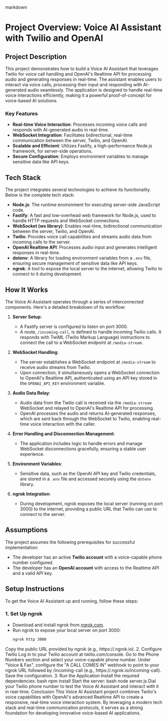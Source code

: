markdown
# Project Overview: Voice AI Assistant with Twilio and OpenAI

## Project Description

This project demonstrates how to build a Voice AI Assistant that leverages Twilio for voice call handling and OpenAI's Realtime API for processing audio and generating responses in real-time. The assistant enables users to interact via voice calls, processing their input and responding with AI-generated audio seamlessly. The application is designed to handle real-time voice interactions efficiently, making it a powerful proof-of-concept for voice-based AI solutions.

### Key Features

- **Real-time Voice Interaction**: Processes incoming voice calls and responds with AI-generated audio in real-time.
- **WebSocket Integration**: Facilitates bidirectional, real-time communication between the server, Twilio, and OpenAI.
- **Scalable and Efficient**: Utilizes Fastify, a high-performance Node.js framework, for server-side operations.
- **Secure Configuration**: Employs environment variables to manage sensitive data like API keys.

## Tech Stack

The project integrates several technologies to achieve its functionality. Below is the complete tech stack:

- **Node.js**: The runtime environment for executing server-side JavaScript code.
- **Fastify**: A fast and low-overhead web framework for Node.js, used to handle HTTP requests and WebSocket connections.
- **WebSocket (ws library)**: Enables real-time, bidirectional communication between the server, Twilio, and OpenAI.
- **Twilio**: Provides voice call capabilities and streams audio data from incoming calls to the server.
- **OpenAI Realtime API**: Processes audio input and generates intelligent responses in real-time.
- **dotenv**: A library for loading environment variables from a `.env` file, ensuring secure management of sensitive data like API keys.
- **ngrok**: A tool to expose the local server to the internet, allowing Twilio to connect to it during development.

## How It Works

The Voice AI Assistant operates through a series of interconnected components. Here's a detailed breakdown of its workflow:

1. **Server Setup**:
   - A Fastify server is configured to listen on port 3000.
   - A route, `/incoming-call`, is defined to handle incoming Twilio calls. It responds with TwiML (Twilio Markup Language) instructions to connect the call to a WebSocket endpoint at `/media-stream`.

2. **WebSocket Handling**:
   - The server establishes a WebSocket endpoint at `/media-stream` to receive audio streams from Twilio.
   - Upon connection, it simultaneously opens a WebSocket connection to OpenAI's Realtime API, authenticated using an API key stored in the `OPENAI_API_KEY` environment variable.

3. **Audio Data Relay**:
   - Audio data from the Twilio call is received via the `/media-stream` WebSocket and relayed to OpenAI's Realtime API for processing.
   - OpenAI processes the audio and returns AI-generated responses, which are sent back through the WebSocket to Twilio, enabling real-time voice interaction with the caller.

4. **Error Handling and Disconnection Management**:
   - The application includes logic to handle errors and manage WebSocket disconnections gracefully, ensuring a stable user experience.

5. **Environment Variables**:
   - Sensitive data, such as the OpenAI API key and Twilio credentials, are stored in a `.env` file and accessed securely using the `dotenv` library.

6. **ngrok Integration**:
   - During development, ngrok exposes the local server (running on port 3000) to the internet, providing a public URL that Twilio can use to connect to the server.

## Assumptions

The project assumes the following prerequisites for successful implementation:

- The developer has an active **Twilio account** with a voice-capable phone number configured.
- The developer has an **OpenAI account** with access to the Realtime API and a valid API key.

## Setup Instructions

To get the Voice AI Assistant up and running, follow these steps:

### 1. Set Up ngrok

- Download and install ngrok from [ngrok.com](https://ngrok.com/).
- Run ngrok to expose your local server on port 3000:
  ```bash
  ngrok http 3000
Copy the public URL provided by ngrok (e.g., https://<your-ngrok-subdomain>.ngrok.io).
2. Configure Twilio
Log in to your Twilio account at twilio.com/console.
Go to the Phone Numbers section and select your voice-capable phone number.
Under "Voice & Fax", configure the "A CALL COMES IN" webhook to point to your ngrok URL followed by /incoming-call (e.g., https://<your-ngrok-subdomain>.ngrok.io/incoming-call).
Save the configuration.
3. Run the Application
Install the required dependencies:
bash
npm install
Start the server:
bash
node server.js
Dial your Twilio phone number to test the Voice AI Assistant and interact with it in real-time.
Conclusion
This Voice AI Assistant project combines Twilio's voice capabilities with OpenAI's advanced Realtime API to create a responsive, real-time voice interaction system. By leveraging a modern tech stack and real-time communication protocols, it serves as a strong foundation for developing innovative voice-based AI applications.
```